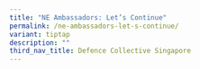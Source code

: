 ```yaml
---
title: "NE Ambassadors: Let’s Continue"
permalink: /ne-ambassadors-let-s-continue/
variant: tiptap
description: ""
third_nav_title: Defence Collective Singapore
---
```

